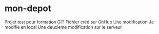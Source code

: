 # mon-depot
Projet test pour formation GIT
Fichier créé sur GitHub
Une modification
Je modifie en local
Une deuxieme modification sur le serveur
